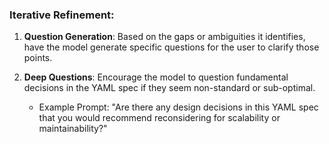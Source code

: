 ### Iterative Refinement:

1. **Question Generation**: Based on the gaps or ambiguities it identifies, have the model generate specific questions for the user to clarify those points.
  
2. **Deep Questions**: Encourage the model to question fundamental decisions in the YAML spec if they seem non-standard or sub-optimal.

    - Example Prompt: "Are there any design decisions in this YAML spec that you would recommend reconsidering for scalability or maintainability?"


